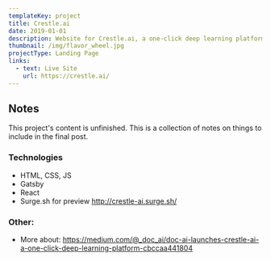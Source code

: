 ```yaml
---
templateKey: project
title: Crestle.ai
date: 2019-01-01
description: Website for Crestle.ai, a one-click deep learning platform.
thumbnail: /img/flavor_wheel.jpg
projectType: Landing Page
links:
  - text: Live Site
    url: https://crestle.ai/
---
```


## Notes
This project's content is unfinished. This is a collection of notes on things to include in the final post.

### Technologies
- HTML, CSS, JS
- Gatsby
- React
- Surge.sh for preview http://crestle-ai.surge.sh/

### Other:
- More about: https://medium.com/@_doc_ai/doc-ai-launches-crestle-ai-a-one-click-deep-learning-platform-cbccaa441804
